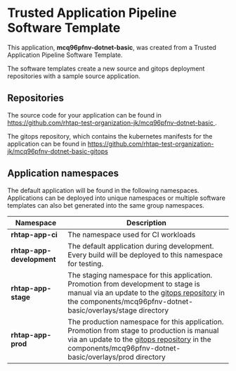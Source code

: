# Trusted Application Pipeline Software Template

This application, **mcq96pfnv-dotnet-basic**, was created from a Trusted Application Pipeline Software Template.

The software templates create a new source and gitops deployment repositories with a sample source application. 

## Repositories

The source code for your application can be found in [https://github.com/rhtap-test-organization-jk/mcq96pfnv-dotnet-basic ](https://github.com/rhtap-test-organization-jk/mcq96pfnv-dotnet-basic ).
 
The gitops repository, which contains the kubernetes manifests for the application can be found in 
[https://github.com/rhtap-test-organization-jk/mcq96pfnv-dotnet-basic-gitops ](https://github.com/rhtap-test-organization-jk/mcq96pfnv-dotnet-basic-gitops ) 

## Application namespaces 

The default application will be found in the following namespaces. Applications can be deployed into unique namespaces or multiple software templates can also bet generated into the same group namespaces.  

|  Namespace   |  Description   |  
| -------- | -------- |
| **rhtap-app-ci** | The namespace used for CI workloads |
| **rhtap-app-development** | The default application during development. Every build will be deployed to this namespace for testing. |
| **rhtap-app-stage** | The staging namespace for this application. Promotion from development to stage is manual via an update to the [gitops repository](https://github.com/rhtap-test-organization-jk/mcq96pfnv-dotnet-basic-gitops ) in the components/mcq96pfnv-dotnet-basic/overlays/stage directory |
| **rhtap-app-prod** | The production namespace for this application. Promotion from stage to production is manual via an update to the [gitops repository](https://github.com/rhtap-test-organization-jk/mcq96pfnv-dotnet-basic-gitops ) in the components/mcq96pfnv-dotnet-basic/overlays/prod directory |